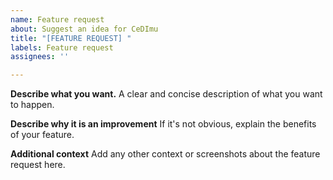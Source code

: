 ```yaml
---
name: Feature request
about: Suggest an idea for CeDImu
title: "[FEATURE REQUEST] "
labels: Feature request
assignees: ''

---
```


**Describe what you want.**
A clear and concise description of what you want to happen.

**Describe why it is an improvement**
If it's not obvious, explain the benefits of your feature.

**Additional context**
Add any other context or screenshots about the feature request here.

